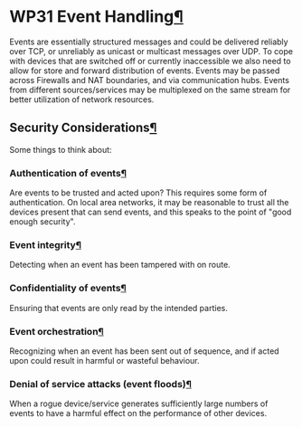 WP31 Event Handling[¶](#WP31-Event-Handling)
============================================

Events are essentially structured messages and could be delivered
reliably over TCP, or unreliably as unicast or multicast messages over
UDP. To cope with devices that are switched off or currently
inaccessible we also need to allow for store and forward distribution of
events. Events may be passed across Firewalls and NAT boundaries, and
via communication hubs. Events from different sources/services may be
multiplexed on the same stream for better utilization of network
resources.

Security Considerations[¶](#Security-Considerations)
----------------------------------------------------

Some things to think about:

### Authentication of events[¶](#Authentication-of-events)

Are events to be trusted and acted upon? This requires some form of
authentication. On local area networks, it may be reasonable to trust
all the devices present that can send events, and this speaks to the
point of "good enough security".

### Event integrity[¶](#Event-integrity)

Detecting when an event has been tampered with on route.

### Confidentiality of events[¶](#Confidentiality-of-events)

Ensuring that events are only read by the intended parties.

### Event orchestration[¶](#Event-orchestration)

Recognizing when an event has been sent out of sequence, and if acted
upon could result in harmful or wasteful behaviour.

### Denial of service attacks (event floods)[¶](#Denial-of-service-attacks-event-floods)

When a rogue device/service generates sufficiently large numbers of
events to have a harmful effect on the performance of other devices.


